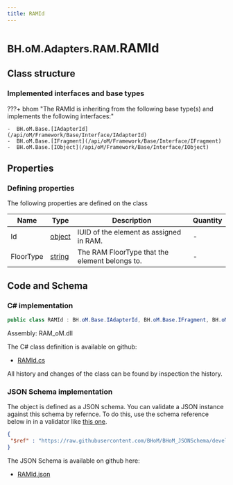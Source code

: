 ```yaml
---
title: RAMId
---
```


# <small>BH.oM.Adapters.RAM.</small>**RAMId**



## Class structure

### Implemented interfaces and base types

???+ bhom "The RAMId is inheriting from the following base type(s) and implements the following interfaces:"

    -  BH.oM.Base.[IAdapterId](/api/oM/Framework/Base/Interface/IAdapterId)
    -  BH.oM.Base.[IFragment](/api/oM/Framework/Base/Interface/IFragment)
    -  BH.oM.Base.[IObject](/api/oM/Framework/Base/Interface/IObject)


## Properties



### Defining properties

The following properties are defined on the class

| Name             | Type             | Description      | Quantity         |
|------------------|------------------|------------------|------------------|
| Id | [object](https://learn.microsoft.com/en-us/dotnet/api/System.Object?view=netstandard-2.0) | lUID of the element as assigned in RAM. | - |
| FloorType | [string](https://learn.microsoft.com/en-us/dotnet/api/System.String?view=netstandard-2.0) | The RAM FloorType that the element belongs to. | - |


## Code and Schema

### C# implementation

``` C# title="C#"
public class RAMId : BH.oM.Base.IAdapterId, BH.oM.Base.IFragment, BH.oM.Base.IObject
```

Assembly: RAM_oM.dll

The C# class definition is available on github:

- [RAMId.cs](https://github.com/BHoM/RAM_Toolkit/blob/develop/RAM_oM/Fragments\RAMId.cs)

All history and changes of the class can be found by inspection the history.
### JSON Schema implementation

The object is defined as a JSON schema. You can validate a JSON instance against this schema by refernce. To do this, use the schema reference below in in a validator like [this one](https://www.jsonschemavalidator.net/).

``` json title="JSON Schema"
{
 "$ref" : "https://raw.githubusercontent.com/BHoM/BHoM_JSONSchema/develop/RAM_oM/RAMId.json"
}
```

The JSON Schema is available on github here:

- [RAMId.json](https://github.com/BHoM/BHoM_JSONSchema/blob/develop/RAM_oM/RAMId.json)

